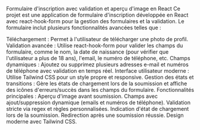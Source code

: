 Formulaire d'inscription avec validation et aperçu d'image en React
Ce projet est une application de formulaire d'inscription développée en React avec react-hook-form pour la gestion des formulaires et la validation. Le formulaire inclut plusieurs fonctionnalités avancées telles que :

Téléchargement : Permet à l'utilisateur de télécharger une photo de profil.
Validation avancée : Utilise react-hook-form pour valider les champs du formulaire, comme le nom, la date de naissance (pour vérifier que l'utilisateur a plus de 18 ans), l'email, le numéro de téléphone, etc.
Champs dynamiques : Ajoutez ou supprimez plusieurs adresses e-mail et numéros de téléphone avec validation en temps réel.
Interface utilisateur moderne : Utilise Tailwind CSS pour un style propre et responsive.
Gestion des états et transitions : Gère les états de chargement lors de la soumission et affiche des icônes d'erreurs/succès dans les champs du formulaire.
Fonctionnalités principales :
Aperçu d'image avant soumission.
Champs avec ajout/suppression dynamique (emails et numéros de téléphone).
Validation stricte via regex et règles personnalisées.
Indication d'état de chargement lors de la soumission.
Redirection après une soumission réussie.
Design moderne avec Tailwind CSS.